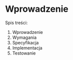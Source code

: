 # Wprowadzenie

Spis treści:

1. Wprowadzenie
2. Wymagania
3. Specyfikacja
4. Implementacja
5. Testowanie
